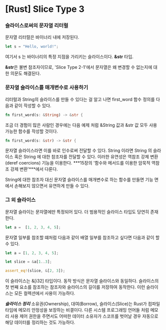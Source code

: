 [Rust] Slice Type 3
===

### 슬라이스로써의 문자열 리터럴

문자열 리터럴은 바이너리 내에 저장된다.

```rust
let s = "Hello, world!";
```

여기서 s 는 바이너리의 특정 지점을 가리키는 슬라이스이다. **&str** 타입.

**&str**은 불변 참조자이므로, 'Slice Type 2-1'에서 문자열은 왜 변경할 수 없는지에 대한 의문도 해결된다.

### 문자열 슬라이스를 매개변수로 사용하기

리터럴과 String의 슬라이스를 만들 수 있다는 걸 알고 나면 first_word 함수 정의를 다음과 같이 작성할 수 있다.


```rust
fn first_word(s: &String) -> &str {
```

조금 더 경험이 많은 사람인 경우에는 다음 예제 처럼 &String 값과 &str 값 모두 사용 가능한 함수를 작성할 것이다.

```rust
fn first_word(s: &str) -> &str {
```

문자열 슬라이스라면 이를 바로 인수로써 전달할 수 있다. String 이라면 String 의 슬라이스 혹은 String 에 대한 참조자를 전달할 수 있다.
이러한 유연성은 역참조 강제 변환(deref coercions) 기능을 이용한다. ***15장의  '함수와 메서드를 이용한 암묵적 역참조 강제 변환'***에서 다룬다.

String에 대한 참조자 대신 문자열 슬라이스를 매개변수로 하는 함수를 만들면 기능 면에서 손해보지 않으면서 유연하게 만들 수 있다.

### 그 외 슬라이스

문자열 슬라이는 문자열에만 특정되어 있다. 더 범용적인 슬라이스 타입도 당연히 존재한다.

```rust
let a =  [1, 2, 3, 4, 5];
```

문자열 일부를 참조할 떄처럼 다음과 같이 배열 일부를 참조하고 싶다면 다음과 같이 할 수 있다.

```rust
let a = [1, 2, 3, 4, 5];

let slice = &a[1..3];

assert_eq!(slice, &[2, 3]);
```

이 슬라이스는 &[i32] 타입이다. 동작 방식은 문자열 슬라이스와 동일하다.
슬라이스의 첫 번째 요소를 참조하는 참조자와 슬라이스의 길이를 저장하여 동작한다.
이런 슬라이스는 모든 컬렉션에서 사용이 가능하다.

***슬라이스 정리***
소유권(Ownership), 대여(Borrow), 슬라이스(Slice)는 Rust가 컴파일 타임에 메모리 안정성을 보장하는 비결이다.
다른 시스템 프로그래밍 언어들 처럼 메모리 사용 제어 권한을 주면서도 어떠한 데이터 소유자가 스코프를 벗어날 경우
자동으로 해당 데이터를 정리하는 것도 가능하다.
